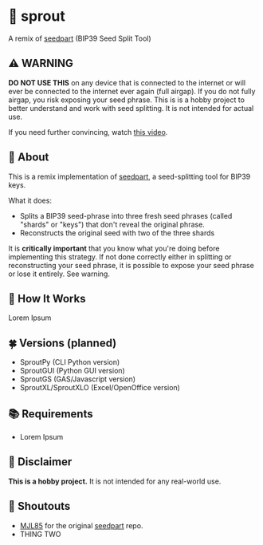 # 🌱 sprout
A remix of [seedpart](https://github.com/MJL85/seedpart) (BIP39 Seed Split Tool)

## :warning: WARNING
**DO NOT USE THIS** on any device that is connected to the internet or will ever be connected to the internet ever again (full airgap). If you do not fully airgap, you risk exposing your seed phrase. This is is a hobby project to better understand and work with seed splitting. It is not intended for actual use.

If you need further convincing, watch [this video](https://www.youtube.com/watch?v=p5nSibpfHYE).

## :eyes: About
This is a remix implementation of [seedpart](https://github.com/MJL85/seedpart), a seed-splitting tool for BIP39 keys. 

What it does:
- Splits a BIP39 seed-phrase into three fresh seed phrases (called "shards" or "keys") that don't reveal the original phrase.
- Reconstructs the original seed with two of the three shards

It is **critically important** that you know what you're doing before implementing this strategy. If not done correctly either in splitting or reconstructing your seed phrase, it is possible to expose your seed phrase or lose it entirely. See warning. 

## :page_facing_up: How It Works
Lorem Ipsum


## :four_leaf_clover: Versions (planned)
- SproutPy (CLI Python version)
- SproutGUI (Python GUI version)
- SproutGS (GAS/Javascript version)
- SproutXL/SproutXLO (Excel/OpenOffice version)


## :books: Requirements
- Lorem Ipsum

## :eyes: Disclaimer
**This is a hobby project.** It is not intended for any real-world use. 

## :mega: Shoutouts
- [MJL85](https://github.com/MJL85) for the original [seedpart](https://github.com/MJL85/seedpart) repo.
- THING TWO

